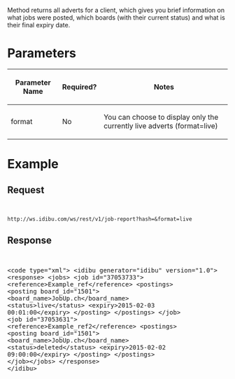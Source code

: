 <p>Method returns all adverts for a client, which gives you brief information on what jobs were posted, which boards (with their current status) and what is their final expiry date.
<h1 class="p1">
	Parameters</h1>
<table cellpadding="2" cellspacing="0" class="t1" width="1099.0">
	<thead>
		<tr>
			<th class="td1" scope="col" valign="middle">
				<p class="p1"><b>Parameter Name</b></p>
			</th>
			<th class="td2" scope="col" valign="middle">
				<p class="p1"><b>Required?</b></p>
			</th>
			<th class="td3" scope="col" valign="middle">
				<p class="p1"><b>Notes</b></p>
			</th>
		</tr>
	</thead>
	<tbody>
		<tr>
			<td class="td1" valign="middle">
				<p class="p2">format</p>
			</td>
			<td class="td2" valign="middle">
				<p class="p2">No</p>
			</td>
			<td class="td3" valign="middle">
				<p class="p2">You can choose to display only the currently live adverts (format=live)</p>
			</td>
		</tr>
	</tbody>
</table>
<h1 class="p3">
	Example</h1>
<h2>
	Request</h2>
<pre>


<code>
http://ws.idibu.com/ws/rest/v1/job-report?hash=<your hash>&format=live
</code></pre>
<h2>
	Response</h2>
<pre>


&lt;code type=&quot;xml&quot;&gt;
&lt;idibu generator=&quot;idibu&quot; version=&quot;1.0&quot;&gt;
&lt;response&gt;
    &lt;jobs&gt;
        &lt;job id=&quot;37053733&quot;&gt;
            &lt;reference&gt;Example_ref&lt;/reference&gt;
            &lt;postings&gt;
                &lt;posting board_id=&quot;1501&quot;&gt;
                &lt;board_name&gt;JobUp.ch&lt;/board_name&gt;
                &lt;status&gt;live&lt;/status&gt;
                &lt;expiry&gt;2015-02-03 00:01:00&lt;/expiry&gt;
                &lt;/posting&gt;
            &lt;/postings&gt;
        &lt;/job&gt;
        &lt;job id=&quot;37053631&quot;&gt;
            &lt;reference&gt;Example_ref2&lt;/reference&gt;
            &lt;postings&gt;
                &lt;posting board_id=&quot;1501&quot;&gt;
                &lt;board_name&gt;JobUp.ch&lt;/board_name&gt;
                &lt;status&gt;deleted&lt;/status&gt;
                &lt;expiry&gt;2015-02-02 09:00:00&lt;/expiry&gt;
            &lt;/posting&gt;
        &lt;/postings&gt;
    &lt;/job&gt;&lt;/jobs&gt;
&lt;/response&gt;
&lt;/idibu&gt;</code></pre>
